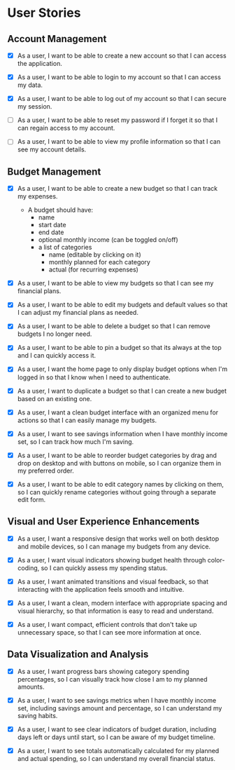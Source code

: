 # User Stories

## Account Management
- [x] As a user, I want to be able to create a new account so that I can access the application. 

- [x] As a user, I want to be able to login to my account so that I can access my data.

- [x] As a user, I want to be able to log out of my account so that I can secure my session.

- [ ] As a user, I want to be able to reset my password if I forget it so that I can regain access to my account.  

- [ ] As a user, I want to be able to view my profile information so that I can see my account details.

## Budget Management
- [x] As a user, I want to be able to create a new budget so that I can track my expenses.
    - A budget should have:
        - name
        - start date
        - end date
        - optional monthly income (can be toggled on/off)
        - a list of categories
            - name (editable by clicking on it)
            - monthly planned for each category
            - actual (for recurring expenses)

- [x] As a user, I want to be able to view my budgets so that I can see my financial plans.

- [x] As a user, I want to be able to edit my budgets and default values so that I can adjust my financial plans as needed.

- [x] As a user, I want to be able to delete a budget so that I can remove budgets I no longer need.

- [x] As a user, I want to be able to pin a budget so that its always at the top and I can quickly access it.

- [x] As a user, I want the home page to only display budget options when I'm logged in so that I know when I need to authenticate.

- [x] As a user, I want to duplicate a budget so that I can create a new budget based on an existing one.

- [x] As a user, I want a clean budget interface with an organized menu for actions so that I can easily manage my budgets.

- [x] As a user, I want to see savings information when I have monthly income set, so I can track how much I'm saving.

- [x] As a user, I want to be able to reorder budget categories by drag and drop on desktop and with buttons on mobile, so I can organize them in my preferred order.

- [x] As a user, I want to be able to edit category names by clicking on them, so I can quickly rename categories without going through a separate edit form.

## Visual and User Experience Enhancements
- [x] As a user, I want a responsive design that works well on both desktop and mobile devices, so I can manage my budgets from any device.

- [x] As a user, I want visual indicators showing budget health through color-coding, so I can quickly assess my spending status.

- [x] As a user, I want animated transitions and visual feedback, so that interacting with the application feels smooth and intuitive.

- [x] As a user, I want a clean, modern interface with appropriate spacing and visual hierarchy, so that information is easy to read and understand.

- [x] As a user, I want compact, efficient controls that don't take up unnecessary space, so that I can see more information at once.

## Data Visualization and Analysis
- [x] As a user, I want progress bars showing category spending percentages, so I can visually track how close I am to my planned amounts.

- [x] As a user, I want to see savings metrics when I have monthly income set, including savings amount and percentage, so I can understand my saving habits.

- [x] As a user, I want to see clear indicators of budget duration, including days left or days until start, so I can be aware of my budget timeline.

- [x] As a user, I want to see totals automatically calculated for my planned and actual spending, so I can understand my overall financial status.